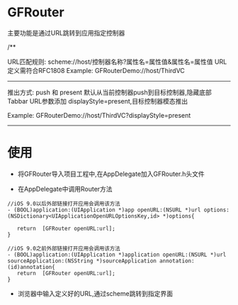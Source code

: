 # GFRouter

主要功能是通过URL跳转到应用指定控制器

/**
 
 URL匹配规则:  scheme://host/控制器名称?属性名=属性值&属性名=属性值
 URL定义需符合RFC1808
 Example:
 GFRouterDemo://host/ThirdVC
 
 ------------------------------------------------------------
 
 推出方式: push 和 present
 默认从当前控制器push到目标控制器,隐藏底部Tabbar
 URL参数添加 displayStyle=present,目标控制器模态推出
 
 Example:
 GFRouterDemo://host/ThirdVC?displayStyle=present
 
 ------------------------------------------------------------
 
 
 # 使用
 - 将GFRouter导入项目工程中,在AppDelegate加入GFRouter.h头文件
 
 - 在AppDelegate中调用Router方法
 
 ```
 //iOS 9.0以后外部链接打开应用会调用该方法
 - (BOOL)application:(UIApplication *)app openURL:(NSURL *)url options:(NSDictionary<UIApplicationOpenURLOptionsKey,id> *)options{
   
    return  [GFRouter openURL:url];
 }
 
 //iOS 9.0之前外部链接打开应用会调用该方法
 - (BOOL)application:(UIApplication *)application openURL:(NSURL *)url sourceApplication:(NSString *)sourceApplication annotation:(id)annotation{
    return  [GFRouter openURL:url];
 }
 ```
 - 浏览器中输入定义好的URL,通过scheme跳转到指定界面
 
